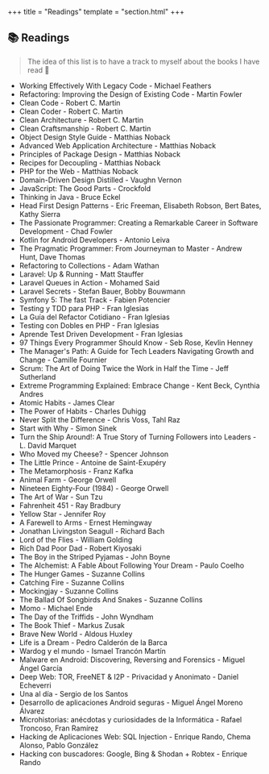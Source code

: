 +++
title = "Readings"
template = "section.html"
+++

## 📚 Readings

> The idea of this list is to have a track to myself about the books I have read 🙂

- Working Effectively With Legacy Code - Michael Feathers
- Refactoring: Improving the Design of Existing Code - Martin Fowler
- Clean Code - Robert C. Martin
- Clean Coder - Robert C. Martin
- Clean Architecture - Robert C. Martin
- Clean Craftsmanship - Robert C. Martin
- Object Design Style Guide - Matthias Noback
- Advanced Web Application Architecture - Matthias Noback
- Principles of Package Design - Matthias Noback
- Recipes for Decoupling - Matthias Noback
- PHP for the Web - Matthias Noback
- Domain-Driven Design Distilled - Vaughn Vernon
- JavaScript: The Good Parts - Crockfold
- Thinking in Java - Bruce Eckel
- Head First Design Patterns - Eric Freeman, Elisabeth Robson, Bert Bates, Kathy Sierra
- The Passionate Programmer: Creating a Remarkable Career in Software Development - Chad Fowler
- Kotlin for Android Developers - Antonio Leiva
- The Pragmatic Programmer: From Journeyman to Master - Andrew Hunt, Dave Thomas
- Refactoring to Collections - Adam Wathan
- Laravel: Up & Running - Matt Stauffer
- Laravel Queues in Action - Mohamed Said
- Laravel Secrets - Stefan Bauer, Bobby Bouwmann
- Symfony 5: The fast Track - Fabien Potencier
- Testing y TDD para PHP - Fran Iglesias
- La Guía del Refactor Cotidiano - Fran Iglesias
- Testing con Dobles en PHP - Fran Iglesias
- Aprende Test Driven Development - Fran Iglesias
- 97 Things Every Programmer Should Know - Seb Rose, Kevlin Henney
- The Manager's Path: A Guide for Tech Leaders Navigating Growth and Change - Camille Fournier
- Scrum: The Art of Doing Twice the Work in Half the Time - Jeff Sutherland
- Extreme Programming Explained: Embrace Change - Kent Beck, Cynthia Andres
- Atomic Habits - James Clear
- The Power of Habits - Charles Duhigg
- Never Split the Difference - Chris Voss, Tahl Raz
- Start with Why - Simon Sinek
- Turn the Ship Around!: A True Story of Turning Followers into Leaders - L. David Marquet
- Who Moved my Cheese? - Spencer Johnson
- The Little Prince - Antoine de Saint-Exupéry
- The Metamorphosis - Franz Kafka
- Animal Farm - George Orwell
- Nineteen Eighty-Four (1984) - George Orwell
- The Art of War - Sun Tzu
- Fahrenheit 451 - Ray Bradbury
- Yellow Star - Jennifer Roy
- A Farewell to Arms - Ernest Hemingway
- Jonathan Livingston Seagull - Richard Bach
- Lord of the Flies - William Golding
- Rich Dad Poor Dad - Robert Kiyosaki
- The Boy in the Striped Pyjamas - John Boyne
- The Alchemist: A Fable About Following Your Dream - Paulo Coelho
- The Hunger Games - Suzanne Collins
- Catching Fire - Suzanne Collins
- Mockingjay - Suzanne Collins
- The Ballad Of Songbirds And Snakes - Suzanne Collins
- Momo - Michael Ende
- The Day of the Triffids - John Wyndham
- The Book Thief - Markus Zusak
- Brave New World - Aldous Huxley
- Life is a Dream - Pedro Calderón de la Barca
- Wardog y el mundo - Ismael Trancón Martín
- Malware en Android: Discovering, Reversing and Forensics - Miguel Ángel García
- Deep Web: TOR, FreeNET & I2P - Privacidad y Anonimato - Daniel Echeverri
- Una al día - Sergio de los Santos
- Desarrollo de aplicaciones Android seguras - Miguel Ángel Moreno Álvarez
- Microhistorias: anécdotas y curiosidades de la Informática - Rafael Troncoso, Fran Ramírez
- Hacking de Aplicaciones Web: SQL Injection - Enrique Rando, Chema Alonso, Pablo González
- Hacking con buscadores: Google, Bing & Shodan + Robtex - Enrique Rando